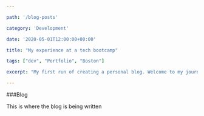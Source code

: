 ```yaml
---

path: '/blog-posts'

category: 'Development'

date: '2020-05-01T12:00:00+00:00'

title: "My experience at a tech bootcamp"

tags: ["dev", "Portfolio", "Boston"]

excerpt: "My first run of creating a personal blog. Welcome to my journey that is a blog and I will be writing about blogs. I'll also be writing about why blogs are blogs and what this sentence means"

---
```


###Blog

This is where the blog is being written